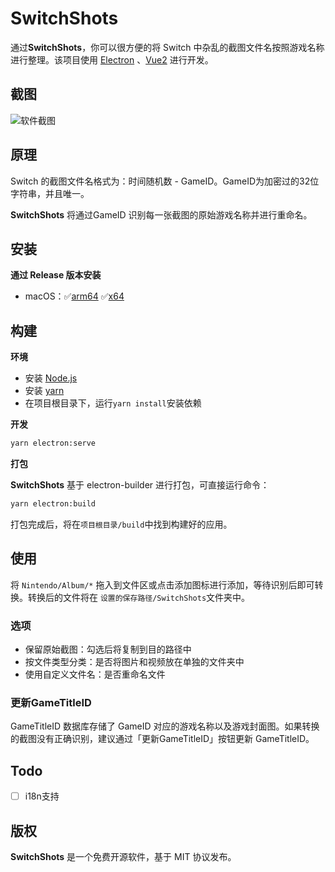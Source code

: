 # SwitchShots

通过**SwitchShots**，你可以很方便的将 Switch 中杂乱的截图文件名按照游戏名称进行整理。该项目使用 [Electron](http://electron.atom.io/) 、[Vue2](https://vuejs.org/) 进行开发。

## 截图

![软件截图](https://raw.githubusercontent.com/mayuko2012/SwitchShots/master/screenshots/screenshots_windows.png)

## 原理

Switch 的截图文件名格式为：时间随机数 - GameID。GameID为加密过的32位字符串，并且唯一。

**SwitchShots** 将通过GameID 识别每一张截图的原始游戏名称并进行重命名。

## 安装

**通过 Release 版本安装**

- macOS：✅[arm64](https://github.com/mayuko2012/SwitchShots/releases/download/v0.2.3/SwitchShots-0.2.3-darwin-arm64.dmg)  ✅[x64](https://github.com/mayuko2012/SwitchShots/releases/download/v0.2.3/SwitchShots-0.2.3-darwin-x64.dmg)

## 构建

**环境**

- 安装 [Node.js](https://nodejs.org/en/)
- 安装 [yarn](https://yarn.bootcss.com/)
- 在项目根目录下，运行`yarn install`安装依赖

**开发**

```bash
yarn electron:serve
```

**打包**

**SwitchShots** 基于 electron-builder 进行打包，可直接运行命令：

```bash
yarn electron:build
```

打包完成后，将在`项目根目录/build`中找到构建好的应用。

## 使用

将 `Nintendo/Album/*` 拖入到文件区或点击添加图标进行添加，等待识别后即可转换。转换后的文件将在 `设置的保存路径/SwitchShots`文件夹中。

### 选项

- 保留原始截图：勾选后将复制到目的路径中
- 按文件类型分类：是否将图片和视频放在单独的文件夹中
- 使用自定义文件名：是否重命名文件

### 更新GameTitleID

GameTitleID 数据库存储了 GameID 对应的游戏名称以及游戏封面图。如果转换的截图没有正确识别，建议通过「更新GameTitleID」按钮更新 GameTitleID。

## Todo

- [ ] i18n支持

## 版权

**SwitchShots** 是一个免费开源软件，基于 MIT 协议发布。
